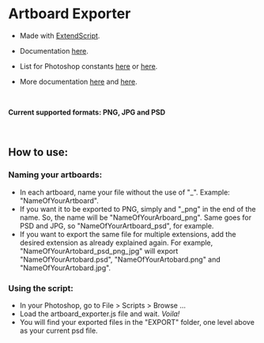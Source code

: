 # Artboard Exporter

* Made with [ExtendScript](https://www.adobe.com/devnet/scripting/estk.html).

* Documentation [here](https://www.adobe.com/content/dam/acom/en/devnet/photoshop/pdfs/photoshop-javascript-ref-2020.pdf).

* List for Photoshop constants [here](https://github.com/nishi-moto/photoshop_scripts/blob/main/PhotoshopConstantsRosettaStone.md) or [here](http://web.archive.org/web/20140121053819/http://www.pcpix.com/Photoshop/char.htm).

* More documentation [here](http://jongware.mit.edu/pscs5js_html/psjscs5/index_Color%20classes%20for%20Adobe%20Photoshop.html) and [here](http://objjob.phrogz.net/pshop/hierarchy).

<br/>

**Current supported formats: PNG, JPG and PSD**

<BR/>

## How to use: 


### Naming your artboards:

* In each artboard, name your file without the use of "_". Example: "NameOfYourArtboard".
* If you want it to be exported to PNG, simply and "_png" in the end of the name. So, the name will be "NameOfYourArboard_png". Same goes for PSD and JPG, so "NameOfYourArtboard_psd", for example.
* If you want to export the same file for multiple extensions, add the desired extension as already explained again. For example, "NameOfYourArtobard_psd_png_jpg" will export "NameOfYourArtobard.psd", "NameOfYourArtobard.png" and "NameOfYourArtobard.jpg".

### Using the script:
* In your Photoshop, go to File > Scripts > Browse ...
* Load the artboard_exporter.js file and wait. *Voila!*
* You will find your exported files in the "EXPORT" folder, one level above as your current psd file.

